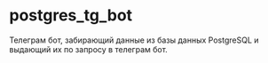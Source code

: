 # postgres_tg_bot

Телеграм бот, забирающий данные из базы данных PostgreSQL и выдающий их по запросу в телеграм бот.
